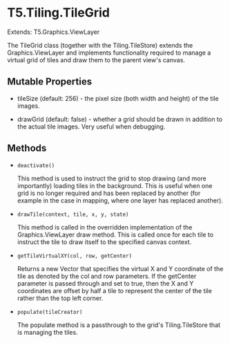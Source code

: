 T5.Tiling.TileGrid
=====================

Extends: T5.Graphics.ViewLayer

The TileGrid class (together with the Tiling.TileStore) extends the Graphics.ViewLayer and implements functionality required to manage a virtual grid of tiles and draw them to the parent view's canvas.

Mutable Properties
------------------

- tileSize (default: 256) - the pixel size (both width and height) of the tile images.

- drawGrid (default: false) - whether a grid should be drawn in addition to the actual tile images.  Very useful when debugging.

Methods
-------

- `deactivate()`

	This method is used to instruct the grid to stop drawing (and more importantly) loading tiles in the background.  This is useful when one grid is no longer required and has been replaced by another (for example in the case in mapping, where one layer has replaced another).
	
- `drawTile(context, tile, x, y, state)`

	This method is called in the overridden implementation of the Graphics.ViewLayer draw method.  This is called once for each tile to instruct the tile to draw itself to the specified canvas context.
	
- `getTileVirtualXY(col, row, getCenter)`

	Returns a new Vector that specifies the virtual X and Y coordinate of the tile as denoted by the col and row parameters.  If the getCenter parameter is passed through and set to true, then the X and Y coordinates are offset by half a tile to represent the center of the tile rather than the top left corner.
	
- `populate(tileCreator)`

	The populate method is a passthrough to the grid's Tiling.TileStore that is managing the tiles.
